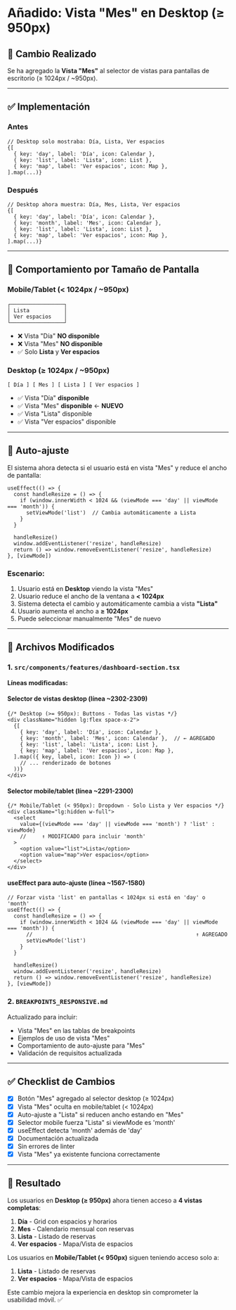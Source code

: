 # Añadido: Vista "Mes" en Desktop (≥ 950px)

## 📅 Cambio Realizado

Se ha agregado la **Vista "Mes"** al selector de vistas para pantallas de escritorio (≥ 1024px / ~950px).

---

## ✅ Implementación

### Antes
```tsx
// Desktop solo mostraba: Día, Lista, Ver espacios
{[
  { key: 'day', label: 'Día', icon: Calendar },
  { key: 'list', label: 'Lista', icon: List },
  { key: 'map', label: 'Ver espacios', icon: Map },
].map(...)}
```

### Después
```tsx
// Desktop ahora muestra: Día, Mes, Lista, Ver espacios
{[
  { key: 'day', label: 'Día', icon: Calendar },
  { key: 'month', label: 'Mes', icon: Calendar },
  { key: 'list', label: 'Lista', icon: List },
  { key: 'map', label: 'Ver espacios', icon: Map },
].map(...)}
```

---

## 📱 Comportamiento por Tamaño de Pantalla

### Mobile/Tablet (< 1024px / ~950px)
```
┌─────────────────┐
│ Lista           │
│ Ver espacios    │
└─────────────────┘
```
- ❌ Vista "Día" **NO disponible**
- ❌ Vista "Mes" **NO disponible**
- ✅ Solo **Lista** y **Ver espacios**

### Desktop (≥ 1024px / ~950px)
```
[ Día ] [ Mes ] [ Lista ] [ Ver espacios ]
```
- ✅ Vista "Día" **disponible**
- ✅ Vista "Mes" **disponible** ← **NUEVO**
- ✅ Vista "Lista" disponible
- ✅ Vista "Ver espacios" disponible

---

## 🔄 Auto-ajuste

El sistema ahora detecta si el usuario está en vista "Mes" y reduce el ancho de pantalla:

```tsx
useEffect(() => {
  const handleResize = () => {
    if (window.innerWidth < 1024 && (viewMode === 'day' || viewMode === 'month')) {
      setViewMode('list')  // Cambia automáticamente a Lista
    }
  }
  
  handleResize()
  window.addEventListener('resize', handleResize)
  return () => window.removeEventListener('resize', handleResize)
}, [viewMode])
```

### Escenario:
1. Usuario está en **Desktop** viendo la vista "Mes"
2. Usuario reduce el ancho de la ventana a **< 1024px**
3. Sistema detecta el cambio y automáticamente cambia a vista **"Lista"**
4. Usuario aumenta el ancho a **≥ 1024px**
5. Puede seleccionar manualmente "Mes" de nuevo

---

## 📄 Archivos Modificados

### 1. `src/components/features/dashboard-section.tsx`

**Líneas modificadas:**

#### Selector de vistas desktop (línea ~2302-2309)
```tsx
{/* Desktop (>= 950px): Buttons - Todas las vistas */}
<div className="hidden lg:flex space-x-2">
  {[
    { key: 'day', label: 'Día', icon: Calendar },
    { key: 'month', label: 'Mes', icon: Calendar },  // ← AGREGADO
    { key: 'list', label: 'Lista', icon: List },
    { key: 'map', label: 'Ver espacios', icon: Map },
  ].map(({ key, label, icon: Icon }) => (
    // ... renderizado de botones
  ))}
</div>
```

#### Selector mobile/tablet (línea ~2291-2300)
```tsx
{/* Mobile/Tablet (< 950px): Dropdown - Solo Lista y Ver espacios */}
<div className="lg:hidden w-full">
  <select
    value={(viewMode === 'day' || viewMode === 'month') ? 'list' : viewMode}
    //     ↑ MODIFICADO para incluir 'month'
  >
    <option value="list">Lista</option>
    <option value="map">Ver espacios</option>
  </select>
</div>
```

#### useEffect para auto-ajuste (línea ~1567-1580)
```tsx
// Forzar vista 'list' en pantallas < 1024px si está en 'day' o 'month'
useEffect(() => {
  const handleResize = () => {
    if (window.innerWidth < 1024 && (viewMode === 'day' || viewMode === 'month')) {
      //                                                    ↑ AGREGADO
      setViewMode('list')
    }
  }
  
  handleResize()
  window.addEventListener('resize', handleResize)
  return () => window.removeEventListener('resize', handleResize)
}, [viewMode])
```

### 2. `BREAKPOINTS_RESPONSIVE.md`

Actualizado para incluir:
- Vista "Mes" en las tablas de breakpoints
- Ejemplos de uso de vista "Mes"
- Comportamiento de auto-ajuste para "Mes"
- Validación de requisitos actualizada

---

## ✅ Checklist de Cambios

- [x] Botón "Mes" agregado al selector desktop (≥ 1024px)
- [x] Vista "Mes" oculta en mobile/tablet (< 1024px)
- [x] Auto-ajuste a "Lista" si reducen ancho estando en "Mes"
- [x] Selector mobile fuerza "Lista" si viewMode es 'month'
- [x] useEffect detecta 'month' además de 'day'
- [x] Documentación actualizada
- [x] Sin errores de linter
- [x] Vista "Mes" ya existente funciona correctamente

---

## 🎯 Resultado

Los usuarios en **Desktop (≥ 950px)** ahora tienen acceso a **4 vistas completas**:

1. **Día** - Grid con espacios y horarios
2. **Mes** - Calendario mensual con reservas
3. **Lista** - Listado de reservas
4. **Ver espacios** - Mapa/Vista de espacios

Los usuarios en **Mobile/Tablet (< 950px)** siguen teniendo acceso solo a:

1. **Lista** - Listado de reservas
2. **Ver espacios** - Mapa/Vista de espacios

Este cambio mejora la experiencia en desktop sin comprometer la usabilidad móvil. ✅


